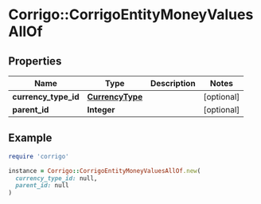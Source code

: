 # Corrigo::CorrigoEntityMoneyValuesAllOf

## Properties

| Name | Type | Description | Notes |
| ---- | ---- | ----------- | ----- |
| **currency_type_id** | [**CurrencyType**](CurrencyType.md) |  | [optional] |
| **parent_id** | **Integer** |  | [optional] |

## Example

```ruby
require 'corrigo'

instance = Corrigo::CorrigoEntityMoneyValuesAllOf.new(
  currency_type_id: null,
  parent_id: null
)
```

